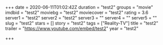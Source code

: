 +++
date = 2020-06-11T01:02:42Z
duration = "test2"
groups = "movie"
imdbid = "test2"
moviebg = "test2"
moviecover = "test2"
rating = 3.6
server1 = "test2"
server2 = "test2"
server3 = ""
server4 = ""
server5 = ""
slug = "test2"
stars = []
story = "test2"
tags = ["Reality-TV"]
title = "test2"
trailer = "https://www.youtube.com/embed/test2"
year = "test2"

+++
